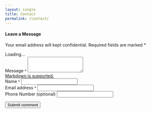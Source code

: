 ```yaml
---
layout: single
title: Contact
permalink: /contact/
---
```


<div class="page__comments-form">
<h4 class="page__comments-title">Leave a Message</h4>
<p class="small">Your email address will kept confidential. Required fields are marked <span class="required">*</span></p>
<form id="new_comment" class="page__comments-form js-form form" method="post" action="https://formspree.io/ourlittleyellowkitchen@gmail.com">
<div class="form__spinner">
<i class="fas fa-spinner fa-spin fa-3x fa-fw"></i>
<span class="sr-only">Loading...</span>
</div>
<div class="form-group">
<label for="comment-form-message">Message <small class="required">*</small></label>
<textarea type="text" rows="3" id="comment-form-message" name="fields[message]" tabindex="1"></textarea>
<div class="small help-block"><a href="https://daringfireball.net/projects/markdown/">Markdown is supported.</a></div>
</div>
<div class="form-group">
<label for="comment-form-name">Name <small class="required">*</small></label>
<input type="text" id="comment-form-name" name="fields[name]" tabindex="2" />
</div>
<div class="form-group">
<label for="comment-form-email">Email address <small class="required">*</small></label>
<input type="email" id="comment-form-email" name="fields[email]" tabindex="3" />
</div>
<div class="form-group">
<label for="comment-form-phone">Phone Number (optional)</label>
<input type="phone" id="comment-form-phone" name="fields[phonem]" tabindex="4" />
</div>
<div class="form-group hidden" style="display: none;">
<input type="hidden" name="options[slug]" value="" />
<label for="comment-form-location">Not used. Leave blank if you are a human.</label>
<input type="text" id="comment-form-location" name="fields[hidden]" autocomplete="off" />
</div>

<p class="hidden js-notice">
<strong class="js-notice-text"></strong>
</p>

<div class="form-group">
<button type="submit" id="comment-form-submit" tabindex="5" class="btn btn--primary btn--large">Submit comment</button>
</div>
</form>
</div>

